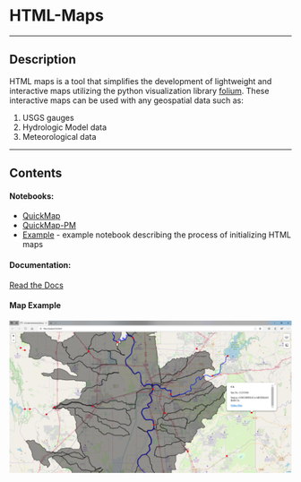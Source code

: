 # HTML-Maps
---
## Description
HTML maps is a tool that simplifies the development of lightweight and interactive maps utilizing the python visualization library [folium](https://github.com/python-visualization/folium). These interactive maps can be used with any geospatial data such as:
1. USGS gauges  
2. Hydrologic Model data    
3. Meteorological data

---
## Contents  
#### Notebooks:  
 * [QuickMap](/notebooks/QuickMap.ipynb)  
 * [QuickMap-PM](/notebooks/QuickMap-PM.ipynb)   
 * [Example](/notebooks/example.ipynb)  - example notebook describing the process of initializing HTML maps

#### Documentation:     
[Read the Docs](docs/index.md)
<br>  
#### Map Example

![Example_screenshot](/docs/images/example_screenshot.PNG)